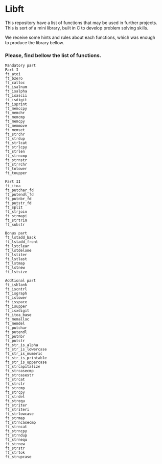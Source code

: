 # Libft

This repository have a list of functions that may be used in further projects.
This is sort of a mini library, built in C to develop problem solving skills.

We receive some hints and rules about each functions, which was enough to produce the library bellow.

### Please, find bellow the list of functions.
```
Mandatory part
Part I
ft_atoi
ft_bzero
ft_calloc
ft_isalnum
ft_isalpha
ft_isascii
ft_isdigit
ft_isprint
ft_memccpy
ft_memchr
ft_memcmp
ft_memcpy
ft_memmove
ft_memset
ft_strchr
ft_strdup
ft_strlcat
ft_strlcpy
ft_strlen
ft_strncmp
ft_strnstr
ft_strrchr
ft_tolower
ft_toupper
```

```
Part II
ft_itoa
ft_putchar_fd
ft_putendl_fd
ft_putnbr_fd
ft_putstr_fd
ft_split
ft_strjoin
ft_strmapi
ft_strtrim
ft_substr
```

```
Bonus part
ft_lstadd_back
ft_lstadd_front
ft_lstclear
ft_lstdelone
ft_lstiter
ft_lstlast
ft_lstmap
ft_lstnew
ft_lstsize
```

```
Addtional part
ft_isblank
ft_iscntrl
ft_isgraph
ft_islower
ft_isspace
ft_isupper
ft_isxdigit
ft_itoa_base
ft_memalloc
ft_memdel
ft_putchar
ft_putendl
ft_putnbr
ft_putstr
ft_str_is_alpha
ft_str_is_lowercase
ft_str_is_numeric
ft_str_is_printable
ft_str_is_uppercase
ft_strcapitalize
ft_strcasecmp
ft_strcasestr
ft_strcat
ft_strclr
ft_strcmp
ft_strcpy
ft_strdel
ft_strequ
ft_striter
ft_striteri
ft_strlowcase
ft_strmap
ft_strncasecmp
ft_strncat
ft_strncpy
ft_strndup
ft_strnequ
ft_strnew
ft_strstr
ft_strtok
ft_strupcase
```